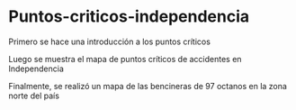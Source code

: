 # Puntos-criticos-independencia

Primero se hace una introducción a los puntos críticos

Luego se muestra el mapa de puntos críticos de accidentes en Independencia

Finalmente, se realizó un mapa de las bencineras de 97 octanos en la zona norte del país
